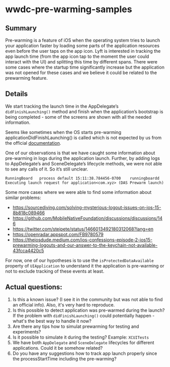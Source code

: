 # wwdc-pre-warming-samples

## Summary
Pre-warming is a feature of iOS when the operating system tries to launch your application faster by loading some parts of the application resources even before the user taps on the app icon. Lyft is interested in tracking the app launch time (from the app icon tap to the moment the user could interact with the UI) and splitting this time by different spans.
There were some cases where the startup time significantly increase but the application was not opened for these cases and we believe it could be related to the prewarming feature.

## Details
We start tracking the launch time in the AppDelegate’s `didFinishLaunching()` method and finish when the application’s bootstrap is being completed - some of the screens are shown with all the needed information. 

Seems like sometimes when the OS starts pre-warming applicationDidFinishLaunching() is called which is not expected by us from the official [documentation](https://developer.apple.com/documentation/uikit/app_and_environment/responding_to_the_launch_of_your_app/about_the_app_launch_sequence?language=objc#3894431).

One of our observations is that we have caught some information about pre-warming in logs during the application launch.
Further, by adding logs to AppDelegate’s and SceneDelegate’s lifecycle methods, we were not able to see any calls of it. So it’s still unclear.

`RunningBoard	process	default	15:11:38.784456-0700	runningboardd	Executing launch request for application<com.xyz> (DAS Prewarm launch)`

Some more cases where we were able to find some information about similar problems:
- https://sourcediving.com/solving-mysterious-logout-issues-on-ios-15-8b818c089466
- https://github.com/MobileNativeFoundation/discussions/discussions/146
- https://twitter.com/steipete/status/1466013492180312068?lang=en
- https://openradar.appspot.com/FB9780579
- https://theiosdude.medium.com/ios-confessions-episode-2-ios15-prewarming-logouts-and-our-answer-to-the-keychain-not-available-43fcca4420c5

For now, one of our hypotheses is to use the `isProtectedDataAvailable` property of `UIApplication` to understand it the application is pre-warming or not to exclude tracking of these events at least.

## Actual questions:
1. Is this a known issue? (I see it in the community but was not able to find an official info). Also, it's very hard to reproduce.
2. Is this possible to detect application was pre-warmed during the launch? If the problem with `didFinishLaunching()` could potentially happen - what's the best way to handle it now?
3. Are there any tips how to simulat prewarming for testing and experiments?
4. Is it possible to simulate it during the testing? Example: `XCUITests`
5. We have both `AppDelegate` and `SceneDelegate` lifecycles for different applications. Could it be somehow related?
6. Do you have any suggestions how to track app launch properly since the processStartTime including the pre-warming?
